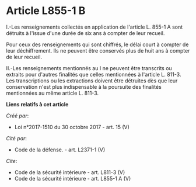 # Article L855-1 B

I.-Les renseignements collectés en application de l'article L. 855-1 A sont détruits à l'issue d'une durée de six ans à
compter de leur recueil. 

Pour ceux des renseignements qui sont chiffrés, le délai court à compter de leur déchiffrement. Ils ne peuvent être conservés
plus de huit ans à compter de leur recueil. 

II.-Les renseignements mentionnés au I ne peuvent être transcrits ou extraits pour d'autres finalités que celles mentionnées
à l'article L. 811-3. Les transcriptions ou les extractions doivent être détruites dès que leur conservation n'est plus
indispensable à la poursuite des finalités mentionnées au même article L. 811-3.

**Liens relatifs à cet article**

_Créé par_:

  - Loi n°2017-1510 du 30 octobre 2017 - art. 15 (V)

_Cité par_:

  - Code de la défense. - art. L2371-1 (V)

_Cite_:

  - Code de la sécurité intérieure - art. L811-3 (V)
  - Code de la sécurité intérieure - art. L855-1 A (V)
